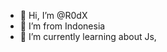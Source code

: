 - 👋 Hi, I’m @R0dX
- 👀 I’m from Indonesia
- 🌱 I’m currently learning about Js,

<!---
R0dX/R0dX is a ✨ special ✨ repository because its `README.md` (this file) appears on your GitHub profile.
You can click the Preview link to take a look at your changes.
--->

